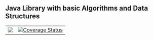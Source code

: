 ## Java Library with basic Algorithms and Data Structures </br> 

<table style="border:none;padding:0;margin:0;">
    <tr>
        <td>
            <a href="https://travis-ci.org/jorgeacf/java-lib" target="_black">
                <img src="https://travis-ci.org/jorgeacf/java-lib.svg" />
            </a>
        </td>
        <td>
            <a href="https://coveralls.io/github/jorgeacf/java-lib?branch=master" target="_black">
                <img src="https://coveralls.io/repos/jorgeacf/java-lib/badge.svg?branch=master&service=github" alt="Coverage Status" />
            </a>
        </td>
    </tr>
</table>








